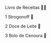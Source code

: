 Livro de Receitas :man_cook:

1 Strogonoff :chicken:

2 Doce de Leite :cow2:

3 Bolo de Cenoura :carrot:



